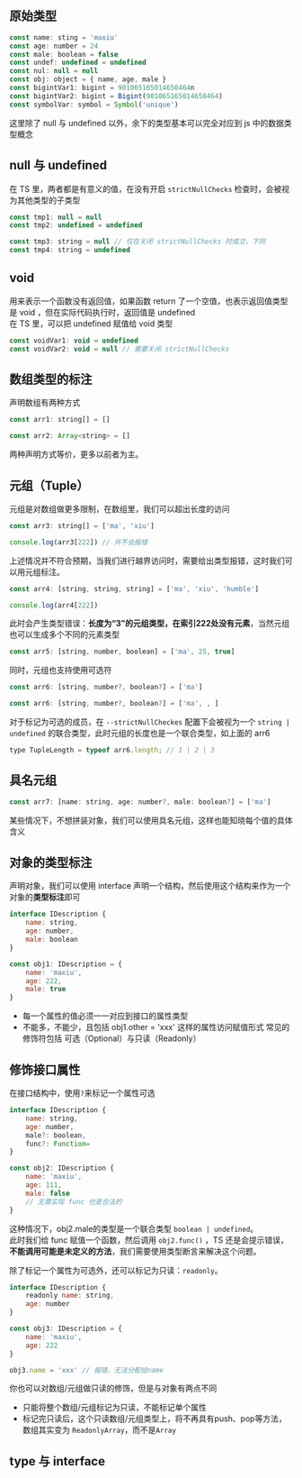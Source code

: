 ## 原始类型
```js
const name: sting = 'maxiu'
const age: number = 24
const male: boolean = false
const undef: undefined = undefined
const nul: null = null
const obj: object = { name, age, male }
const bigintVar1: bigint = 901065165014650464n
const bigintVar2: bigint = Bigint(901065165014650464)
const symbolVar: symbol = Symbol('unique')
```
这里除了 null 与 undefined 以外，余下的类型基本可以完全对应到 js 中的数据类型概念
## null 与 undefined
在 TS 里，两者都是有意义的值，在没有开启 `strictNullChecks` 检查时，会被视为其他类型的子类型
```js
const tmp1: null = null
const tmp2: undefined = undefined

const tmp3: string = null // 仅在关闭 strictNullChecks 时成立，下同
const tmp4: string = undefined
```
## void
用来表示一个函数没有返回值，如果函数 return 了一个空值，也表示返回值类型是 void ，但在实际代码执行时，返回值是 undefined  
在 TS 里，可以把 undefined 赋值给 void 类型
```js
const voidVar1: void = undefined
const voidVar2: void = null // 需要关闭 strictNullChecks
```
## 数组类型的标注
声明数组有两种方式
```js
const arr1: string[] = []

const arr2: Array<string> = []
```
两种声明方式等价，更多以前者为主。
## 元组（Tuple）
元组是对数组做更多限制，在数组里，我们可以超出长度的访问
```js
const arr3: string[] = ['ma', 'xiu']

console.log(arr3[222]) // 并不会报错
```
上述情况并不符合预期，当我们进行越界访问时，需要给出类型报错，这时我们可以用元组标注。
```js
const arr4: [string, string, string] = ['ma', 'xiu', 'humble']

console.log(arr4[222])
```
此时会产生类型错误：**长度为“3”的元组类型，在索引222处没有元素**，当然元组也可以生成多个不同的元素类型
```js
const arr5: [string, number, boolean] = ['ma', 25, true]
```
同时，元组也支持使用可选符
```js
const arr6: [string, number?, boolean?] = ['ma']

const arr6: [string, number?, boolean?] = ['ma', , ]
```
对于标记为可选的成员，在 `--strictNullCheckes` 配置下会被视为一个 `string | undefined` 的联合类型，此时元组的长度也是一个联合类型，如上面的 arr6
```js
type TupleLength = typeof arr6.length; // 1 | 2 | 3
```
## 具名元组
```js
const arr7: [name: string, age: number?, male: boolean?] = ['ma']
```
某些情况下，不想拼装对象，我们可以使用具名元组，这样也能知晓每个值的具体含义
## 对象的类型标注
声明对象，我们可以使用 interface 声明一个结构，然后使用这个结构来作为一个对象的**类型标注**即可
```js
interface IDescription {
    name: string,
    age: number,
    male: boolean
}

const obj1: IDescription = {
    name: 'maxiu',
    age: 222,
    male: true
}
```
- 每一个属性的值必须一一对应到接口的属性类型
- 不能多，不能少，且包括 obj1.other = 'xxx' 这样的属性访问赋值形式
常见的修饰符包括 可选（Optional）与只读（Readonly）
## 修饰接口属性
在接口结构中，使用`?`来标记一个属性可选
```js
interface IDescription {
    name: string,
    age: number,
    male?: boolean,
    func?: Function=
}

const obj2: IDescription {
    name: 'maxiu',
    age: 111,
    male: false
    // 无需实现 func 也是合法的
}
```
这种情况下，obj2.male的类型是一个联合类型 `boolean | undefined`。  
此时我们给 func 赋值一个函数，然后调用 `obj2.func()` ，TS 还是会提示错误，**不能调用可能是未定义的方法**，我们需要使用类型断言来解决这个问题。

除了标记一个属性为可选外，还可以标记为只读：`readonly`。
```js
interface IDescription {
    readonly name: string,
    age: number
}

const obj3: IDescription = {
    name: 'maxiu',
    age: 222
}

obj3.name = 'xxx' // 报错，无法分配给name
```
你也可以对数组/元组做只读的修饰，但是与对象有两点不同
- 只能将整个数组/元组标记为只读，不能标记单个属性
- 标记完只读后，这个只读数组/元组类型上，将不再具有push、pop等方法，数组其实变为 `ReadonlyArray`，而不是`Array`
## type 与 interface
